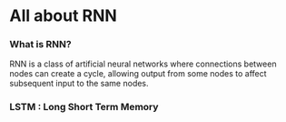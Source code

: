 # All about RNN


### What is RNN?

RNN is a class of artificial neural networks where connections between nodes can create a cycle, allowing output from some nodes to affect subsequent input to the same nodes.






### LSTM : Long Short Term Memory

